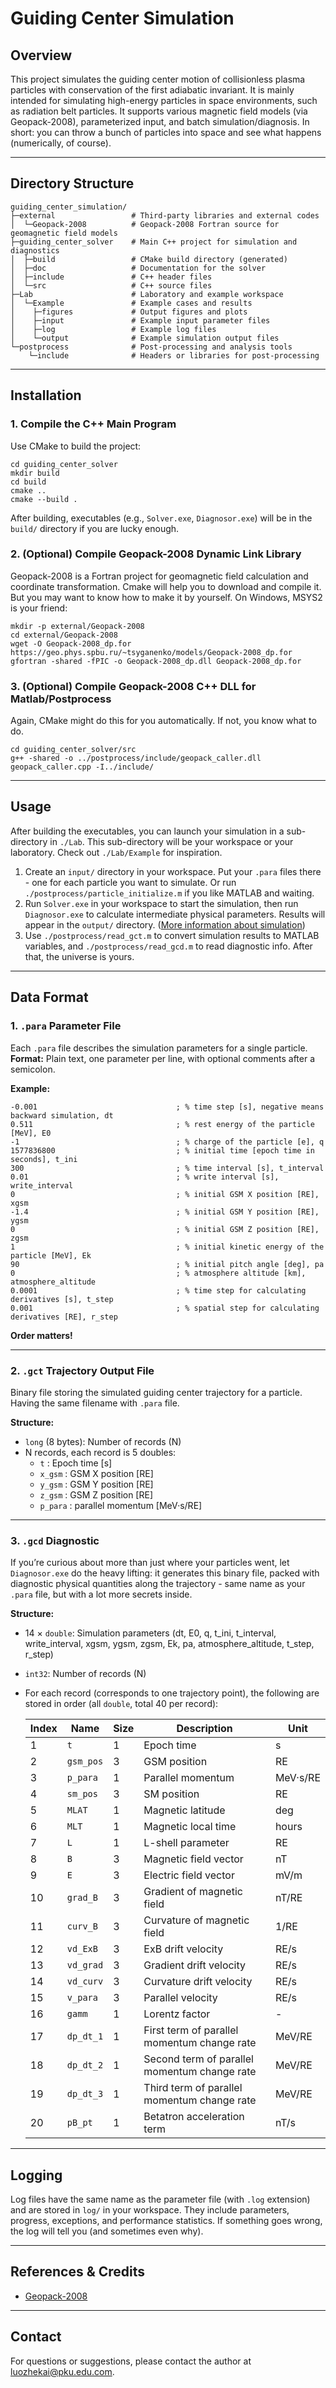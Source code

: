 # Guiding Center Simulation

## Overview

This project simulates the guiding center motion of collisionless plasma particles with conservation of the first adiabatic invariant. It is mainly intended for simulating high-energy particles in space environments, such as radiation belt particles. It supports various magnetic field models (via Geopack-2008), parameterized input, and batch simulation/diagnosis. In short: you can throw a bunch of particles into space and see what happens (numerically, of course).

---

## Directory Structure

```
guiding_center_simulation/
├─external                 # Third-party libraries and external codes
│  └─Geopack-2008          # Geopack-2008 Fortran source for geomagnetic field models
├─guiding_center_solver    # Main C++ project for simulation and diagnostics
│  ├─build                 # CMake build directory (generated)
│  ├─doc                   # Documentation for the solver
│  ├─include               # C++ header files
│  └─src                   # C++ source files
├─Lab                      # Laboratory and example workspace
│  └─Example               # Example cases and results
│    ├─figures             # Output figures and plots
│    ├─input               # Example input parameter files
│    ├─log                 # Example log files
│    └─output              # Example simulation output files
└─postprocess              # Post-processing and analysis tools
    └─include              # Headers or libraries for post-processing
```

---

## Installation

### 1. Compile the C++ Main Program

Use CMake to build the project:

```shell
cd guiding_center_solver
mkdir build
cd build
cmake ..
cmake --build .
```

After building, executables (e.g., `Solver.exe`, `Diagnosor.exe`) will be in the `build/` directory if you are lucky enough.

### 2. (Optional) Compile Geopack-2008 Dynamic Link Library

Geopack-2008 is a Fortran project for geomagnetic field calculation and coordinate transformation. Cmake will help you to download and compile it. But you may want to know how to make it by yourself. On Windows, MSYS2 is your friend:

```shell
mkdir -p external/Geopack-2008
cd external/Geopack-2008
wget -O Geopack-2008_dp.for https://geo.phys.spbu.ru/~tsyganenko/models/Geopack-2008_dp.for
gfortran -shared -fPIC -o Geopack-2008_dp.dll Geopack-2008_dp.for
```

### 3. (Optional) Compile Geopack-2008 C++ DLL for Matlab/Postprocess

Again, CMake might do this for you automatically. If not, you know what to do.

```shell
cd guiding_center_solver/src
g++ -shared -o ../postprocess/include/geopack_caller.dll geopack_caller.cpp -I../include/
```

---

## Usage

After building the executables, you can launch your simulation in a sub-directory in `./Lab`. This sub-directory will be your workspace or your laboratory. Check out `./Lab/Example` for inspiration.

1. Create an `input/` directory in your workspace. Put your `.para` files there - one for each particle you want to simulate. Or run `./postprocess/particle_initialize.m` if you like MATLAB and waiting.
2. Run `Solver.exe` in your workspace to start the simulation, then run `Diagnosor.exe` to calculate intermediate physical parameters. Results will appear in the `output/` directory. ([More information about simulation](./guiding_center_solver/doc/singular_particle.md))
3. Use `./postprocess/read_gct.m` to convert simulation results to MATLAB variables, and `./postprocess/read_gcd.m` to read diagnostic info. After that, the universe is yours.

---

## Data Format

### 1. `.para` Parameter File

Each `.para` file describes the simulation parameters for a single particle.  
**Format:** Plain text, one parameter per line, with optional comments after a semicolon.

**Example:**
```
-0.001                               ; % time step [s], negative means backward simulation, dt
0.511                                ; % rest energy of the particle [MeV], E0
-1                                   ; % charge of the particle [e], q
1577836800                           ; % initial time [epoch time in seconds], t_ini
300                                  ; % time interval [s], t_interval
0.01                                 ; % write interval [s], write_interval
0                                    ; % initial GSM X position [RE], xgsm
-1.4                                 ; % initial GSM Y position [RE], ygsm
0                                    ; % initial GSM Z position [RE], zgsm
1                                    ; % initial kinetic energy of the particle [MeV], Ek
90                                   ; % initial pitch angle [deg], pa
0                                    ; % atmosphere altitude [km], atmosphere_altitude
0.0001                               ; % time step for calculating derivatives [s], t_step
0.001                                ; % spatial step for calculating derivatives [RE], r_step

```
**Order matters!**

---

### 2. `.gct` Trajectory Output File

Binary file storing the simulated guiding center trajectory for a particle. Having the same filename with `.para` file.

**Structure:**
- `long` (8 bytes): Number of records (N)
- N records, each record is 5 doubles:
    - `t`      : Epoch time [s]
    - `x_gsm`  : GSM X position [RE]
    - `y_gsm`  : GSM Y position [RE]
    - `z_gsm`  : GSM Z position [RE]
    - `p_para` : parallel momentum [MeV·s/RE]

---

### 3. `.gcd` Diagnostic

If you’re curious about more than just where your particles went, let `Diagnosor.exe` do the heavy lifting: it generates this binary file, packed with diagnostic physical quantities along the trajectory - same name as your `.para` file, but with a lot more secrets inside.

**Structure:**
- 14 × `double`: Simulation parameters (dt, E0, q, t_ini, t_interval, write_interval, xgsm, ygsm, zgsm, Ek, pa, atmosphere_altitude, t_step, r_step)
- `int32`: Number of records (N)
- For each record (corresponds to one trajectory point), the following are stored in order (all `double`, total 40 per record):

    | Index | Name         | Size | Description                                 | Unit         |
    |-------|--------------|------|---------------------------------------------|--------------|
    | 1     | `t`          | 1    | Epoch time                                  | s            |
    | 2     | `gsm_pos`    | 3    | GSM position                                | RE           |
    | 3     | `p_para`     | 1    | Parallel momentum                           | MeV·s/RE     |
    | 4     | `sm_pos`     | 3    | SM position                                 | RE           |
    | 5     | `MLAT`       | 1    | Magnetic latitude                           | deg          |
    | 6     | `MLT`        | 1    | Magnetic local time                         | hours        |
    | 7     | `L`          | 1    | L-shell parameter                           | RE           |
    | 8     | `B`          | 3    | Magnetic field vector                       | nT           |
    | 9     | `E`          | 3    | Electric field vector                       | mV/m         |
    | 10    | `grad_B`     | 3    | Gradient of magnetic field                  | nT/RE        |
    | 11    | `curv_B`     | 3    | Curvature of magnetic field                 | 1/RE         |
    | 12    | `vd_ExB`     | 3    | ExB drift velocity                          | RE/s         |
    | 13    | `vd_grad`    | 3    | Gradient drift velocity                     | RE/s         |
    | 14    | `vd_curv`    | 3    | Curvature drift velocity                    | RE/s         |
    | 15    | `v_para`     | 3    | Parallel velocity                           | RE/s         |
    | 16    | `gamm`       | 1    | Lorentz factor                              | -            |
    | 17    | `dp_dt_1`    | 1    | First term of parallel momentum change rate | MeV/RE       |
    | 18    | `dp_dt_2`    | 1    | Second term of parallel momentum change rate| MeV/RE       |
    | 19    | `dp_dt_3`    | 1    | Third term of parallel momentum change rate | MeV/RE       |
    | 20    | `pB_pt`      | 1    | Betatron acceleration term                  | nT/s         |

---

## Logging

Log files have the same name as the parameter file (with `.log` extension) and are stored in `log/` in your workspace. They include parameters, progress, exceptions, and performance statistics. If something goes wrong, the log will tell you (and sometimes even why).

---

## References & Credits

- [Geopack-2008](https://geo.phys.spbu.ru/~tsyganenko/Geopack-2008.html)

---

## Contact

For questions or suggestions, please contact the author at luozhekai@pku.edu.com.
